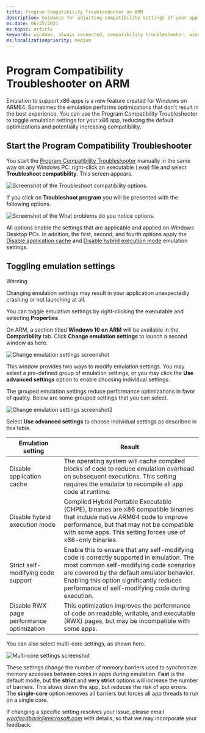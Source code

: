 ```yaml
---
title: Program Compatibility Troubleshooter on ARM
description: Guidance for adjusting compatibility settings if your app isn't working correctly on ARM
ms.date: 06/25/2021
ms.topic: article
keywords: windows, always connected, compatibility troubleshooter, windows on ARM
ms.localizationpriority: medium
---
```


# Program Compatibility Troubleshooter on ARM

Emulation to support x86 apps is a new feature created for Windows on ARM64. Sometimes the emulation performs optimizations that don't result in the best experience. You can use the Program Compatibility Troubleshooter to toggle emulation settings for your x86 app, reducing the default optimizations and potentially increasing compatibility.

## Start the Program Compatibility Troubleshooter

You start the [Program Compatibility Troubleshooter](https://support.microsoft.com/help/15078/windows-make-older-programs-compatible) manually in the same way on any Windows PC: right-click an executable (.exe) file and select **Troubleshoot compatibility**. This screen appears.

![Screenshot of the Troubleshoot compatibility options.](images/arm/Capture4.png)

If you click on **Troubleshoot program** you will be presented with the following options.

![Screenshot of the What problems do you notice options.](images/arm/Capture5.png)

All options enable the settings that are applicable and applied on Windows Desktop PCs. In addition, the first, second, and fourth options apply the [Disable application cache](#disable-app-cache) and [Disable hybrid execution mode](#disable-hybrid-exec-mode) emulation settings.

## Toggling emulation settings

> [!WARNING]
> Changing emulation settings may result in your application unexpectedly crashing or not launching at all.

You can toggle emulation settings by right-clicking the executable and selecting **Properties**.

On ARM, a section titled **Windows 10 on ARM** will be available in the **Compatibility** tab. Click **Change emulation settings** to launch a second window as here.

![Change emulation settings screenshot](images/arm/Capture.png)

This window provides two ways to modify emulation settings. You may select a pre-defined group of emulation settings, or you may click the **Use advanced settings** option to enable choosing individual settings.

The grouped emulation settings reduce performance optimizations in favor of quality. Below are some grouped settings that you can select.

![Change emulation settings screenshot2](images/arm/Capture2.png)

Select **Use advanced settings** to choose individual settings as described in this table.

| Emulation setting | Result |
| ----------------- | ----------- |
| <p id="disable-app-cache">Disable application cache</p> | The operating system will cache compiled blocks of code to reduce emulation overhead on subsequent executions. This setting requires the emulator to recompile all app code at runtime. |
| <p id="disable-hybrid-exec-mode">Disable hybrid execution mode</p> | Compiled Hybrid Portable Executable (CHPE), binaries are x86 compatible binaries that include native ARM64 code to improve performance, but that may not be compatible with some apps. This setting forces use of x86-only binaries. |
| Strict self-modifying code support | Enable this to ensure that any self-modifying code is correctly supported in emulation. The most common self-modifying code scenarios are covered by the default emulator behavior. Enabling this option significantly reduces performance of self-modifying  code during execution. |
| Disable RWX page performance optimization | This optimization improves the performance of code on readable, writable, and executable (RWX) pages, but may be incompatible with some apps. |

You can also select multi-core settings, as shown here.

![Multi-core settings screenshot](images/arm/Capture3.png)

These settings change the number of memory barriers used to synchronize memory accesses between cores in apps during emulation. **Fast** is the default mode, but the **strict** and **very strict** options will increase the number of barriers. This slows down the app, but reduces the risk of app errors. The **single-core** option removes all barriers but forces all app threads to run on a single core.

If changing a specific setting resolves your issue, please email *woafeedback@microsoft.com* with details, so that we may incorporate your feedback.
